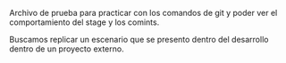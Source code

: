 Archivo de prueba para practicar con los comandos de git
y poder ver el comportamiento del stage y los comints.

Buscamos replicar un escenario que se presento dentro del 
desarrollo dentro de un proyecto externo.